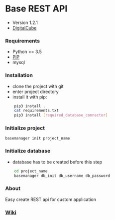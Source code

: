 # **Base REST API**

* Version 1.2.1
* [DigitalCube](http://digitalcube.rs/)

### Requirements

* Python >= 3.5
* [PIP](https://bootstrap.pypa.io/get-pip.py)
* mysql

### Installation

* clone the project with git
* enter project directory
* install it with pip:

```bash
    pip3 install .
    cat requirements.txt
    pip3 install [required_database_connector]
```

### Initialize project


    basemanager init project_name


### Initialize database


* database has to be created before this step

```bash
    cd project_name
    basemanager db_init db_username db_password
```

### About

Easy create REST api for custom application

### [Wiki](https://github.com/digital-cube/BASE/wiki)


